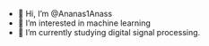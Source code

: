 - 👋 Hi, I’m @Ananas1Anass
- 👀 I’m interested in machine learning
- 🌱 I’m currently studying digital signal processing.
